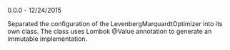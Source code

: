 0.0.0 - 12/24/2015

Separated the configuration of the LevenbergMarquardtOptimizer into its own class.  The class uses Lombok @Value annotation to generate an immutable implementation.
